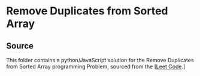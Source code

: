 # Remove Duplicates from Sorted Array

## Source
This folder contains a python/JavaScript solution for the Remove Duplicates from Sorted Array programming Problem, sourced from the [[Leet Code](https://leetcode.com/explore/interview/card/top-interview-questions-easy/92/array/727/).]
